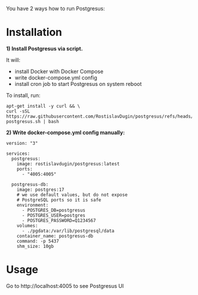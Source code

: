 You have 2 ways how to run Postgresus:

# Installation

**1) Install Postgresus via script.**

It will:
- install Docker with Docker Compose
- write docker-compose.yml config
- install cron job to start Postgresus on system reboot

To install, run:
```
apt-get install -y curl && \
curl -sSL https://raw.githubusercontent.com/RostislavDugin/postgresus/refs/heads/main/install-postgresus.sh | bash
```

**2) Write docker-compose.yml config manually:**

```
version: "3"

services:
  postgresus:
    image: rostislavdugin/postgresus:latest
    ports:
      - "4005:4005"

  postgresus-db:
    image: postgres:17
    # we use default values, but do not expose
    # PostgreSQL ports so it is safe
    environment:
      - POSTGRES_DB=postgresus
      - POSTGRES_USER=postgres
      - POSTGRES_PASSWORD=Q1234567
    volumes:
      - ./pgdata:/var/lib/postgresql/data
    container_name: postgresus-db
    command: -p 5437
    shm_size: 10gb
```

# Usage

Go to http://localhost:4005 to see Postgresus UI